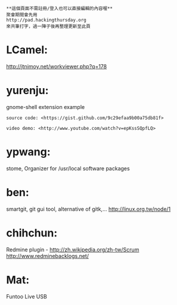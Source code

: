 



    **這個頁面不需註冊/登入也可以直接編輯的內容喔**
    聚會期間會先用 
    http://pad.hackingthursday.org
    來共筆打字，過一陣子後再整理更新至此頁


# LCamel:

<http://jtnimoy.net/workviewer.php?q=178>   

# yurenju:

gnome-shell extension example

    source code: <https://gist.github.com/9c29efaa9b00a75db81f>  

    video demo: <http://www.youtube.com/watch?v=epKssSQpfLQ>  

# ypwang:

stome, Organizer for /usr/local software packages

# ben:

smartgit, git gui tool, alternative of gitk,...
<http://linux.org.tw/node/1>  

# chihchun:

Redmine plugin - <http://zh.wikipedia.org/zh-tw/Scrum>  
<http://www.redminebacklogs.net/>  

# Mat:

Funtoo Live USB